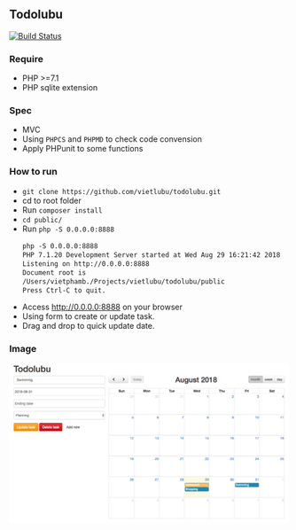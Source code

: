 ## Todolubu
[![Build Status](https://travis-ci.org/vietlubu/todolubu.svg?branch=master)](https://travis-ci.org/vietlubu/todolubu)

### Require
- PHP >=7.1
- PHP sqlite extension

### Spec
- MVC
- Using `PHPCS` and `PHPMD` to check code convension
- Apply PHPunit to some functions

### How to run
- `git clone https://github.com/vietlubu/todolubu.git`
- cd to root folder
- Run `composer install`
- `cd public/`
- Run `php -S 0.0.0.0:8888`
    ```
    php -S 0.0.0.0:8888
    PHP 7.1.20 Development Server started at Wed Aug 29 16:21:42 2018
    Listening on http://0.0.0.0:8888
    Document root is /Users/vietphamb./Projects/vietlubu/todolubu/public
    Press Ctrl-C to quit.
    ```
- Access http://0.0.0.0:8888 on your browser
- Using form to create or update task.
- Drag and drop to quick update date.

### Image
[![Screenshot](https://raw.githubusercontent.com/vietlubu/todolubu/master/public/img/screenshot.png)]()
